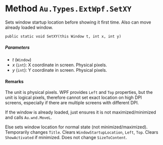 # Method `Au.Types.ExtWpf.SetXY`

Sets window startup location before showing it first time. Also can move already loaded window.

```
public static void SetXY(this Window t, int x, int y)
```

##### Parameters

- *t*  (`Window`)
- *x*  (`int`):
    X coordinate in screen. Physical pixels.
- *y*  (`int`):
    Y coordinate in screen. Physical pixels.

#### Remarks

The unit is physical pixels. WPF provides `Left` and `Top` properties, but the unit is logical pixels, therefore cannot set exact location on high DPI screens, especially if there are multiple screens with different DPI.

If the window is already loaded, just ensures it is not maximized/minimized and calls `Au.wnd.MoveL`.

Else sets window location for normal state (not minimized/maximized). Temporarily changes `Title`. Clears `WindowStartupLocation`, `Left`, `Top`. Clears `ShowActivated` if minimized. Does not change `SizeToContent`.